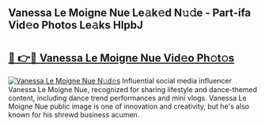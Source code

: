 ## Vanessa Le Moigne Nue Le𝚊k𝚎d N𝚞𝚍e - Part-ifa Vid𝚎o Photos Le𝚊ks HlpbJ

# <h2><a href="http://fb015j.evod.top/?m=Vanessa+Le+Moigne+Nue">🔗 👉🔴 Vanessa Le Moigne Nue Vid𝚎o Ph𝚘t𝚘s</a></h2>

[![Vanessa Le Moigne Nue N𝚞d𝚎s](https://i.imgur.com/8V9OHl7.gif)](http://fb015j.evod.top/?m=Vanessa+Le+Moigne+Nue)
Influential social media influencer Vanessa Le Moigne Nue, recognized for sharing lifestyle and dance-themed content, including dance trend performances and mini vlogs. Vanessa Le Moigne Nue public image is one of innovation and creativity, but he's also known for his shrewd business acumen. 

